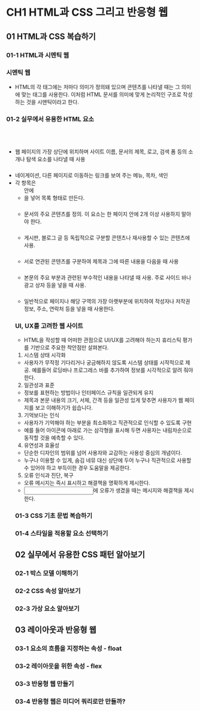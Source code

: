 # CH1 HTML과 CSS 그리고 반응형 웹

## 01 HTML과 CSS 복습하기

### 01-1 HTML과 시멘틱 웹

### 시멘틱 웹
- HTML의 각 태그에는 저마다 의미가 정의돼 있으며 콘텐츠를 나타낼 때는 그 의미에 맞는 태그를 사용한다. 이처럼 HTML 문서를 의미에 맞게 논리적인 구조로 작성하는 것을 시맨틱이라고 한다.

### 01-2 실무에서 유용한 HTML 요소

### <header>
- 웹 페이지의 가장 상단에 위치하며 사이트 이름, 문서의 제목, 로고, 검색 폼 등의 소개나 탐색 요소를 나타낼 때 사용

### <nav>
- 네이게이션, 다른 페이지로 이동하는 링크를 보여 주는 메뉴, 목차, 색인
- 각 항목은 <ul>안에 <li>을 넣어 목록 형태로 만든다.

### <main>
- 문서의 주요 콘텐츠를 정의. 이 요소는 한 페이지 안에 2개 이상 사용하지 말아야 한다.

### <article>
- 게시판, 블로그 글 등 독립적으로 구분할 콘텐츠나 재사용할 수 있는 콘텐츠에 사용.

### <section>
- 서로 연관된 콘텐츠를 구분하여 제목과 그에 따른 내용을 다음을 때 사용

### <aside>
- 본문의 주요 부분과 관련된 부수적인 내용을 나타낼 때 사용. 주로 사이드 바나 광고 상자 등을 넣을 때 사용.

### <footer>
- 일반적으로 페이지나 해당 구역의 가장 아랫부분에 위치하여 작성자나 저작권 정보, 주소, 연락처 등을 넣을 때 사용한다.

### UI, UX를 고려한 웹 사이트
- HTML을 작성할 때 어떠한 관점으로 UI/UX를 고려해야 하는지 휴리스틱 평가를 기반으로 주요한 착안점만 살펴본다.

1. 시스템 상태 시각화
- 사용자가 무작정 기다리거나 궁금해하지 않도록 시스템 상태를 시작적으로 제공. 예를들어 로딩바나 프로그레스 바를 추가하여 정보를 시각적으로 알려 줘야 한다.

2. 일관성과 표준
- 정보를 표현하는 방법이나 인터페이스 규칙을 일관되게 유지
- 제목과 본문 내용의 크기, 서체, 간격 등을 일관성 있게 맞추면 사용자가 웹 페이지를 보고 이해하기가 쉽습니다.

3. 기억보다는 인식
- 사용자가 기억해야 하는 부분을 최소화하고 직관적으로 인식할 수 있도록 구현
- 예를 들어 아이콘에 아래로 가는 삼각형을 표시해 두면 사용자는 내림차순으로 동작할 것을 예측할 수 있다.

4. 유연성과 효율성
- 단순한 디자인의 범위를 넘어 사용자와 교감하는 사용성 중심의 개념이다.
- 누구나 이용할 수 있게, 숨김 네뮤 대신 상단에 두어 누구나 직관적으로 사용할 수 있어야 하고 부득이한 경우 도움말을 제공한다.

5. 오류 인식과 진단, 복구
- 오류 메시지는 즉시 표시하고 해결책을 명확하게 제시한다.
- <input>에 오류가 생겼을 때는 메시지와 해결책을 제시한다.

### 01-3 CSS 기초 문법 복습하기
### 01-4 스타일을 적용할 요소 선택하기

## 02 실무에서 유용한 CSS 패턴 알아보기
### 02-1 박스 모델 이해하기
### 02-2 CSS 속성 알아보기
### 02-3 가상 요소 알아보기

## 03 레이아웃과 반응형 웹
### 03-1 요소의 흐름을 지정하는 속성 - float
### 03-2 레이아웃을 위한 속성 - flex
### 03-3 반응형 웹 만들기
### 03-4 반응형 웹은 미디어 쿼리로만 만들까?